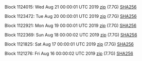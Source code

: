 Block 1124015: Wed Aug 21 00:00:01 UTC 2019 [zip](https://dash-bootstrap.ams3.digitaloceanspaces.com/mainnet/2019-08-21/bootstrap.dat.zip) (7.7G) [SHA256](https://dash-bootstrap.ams3.digitaloceanspaces.com/mainnet/2019-08-21/sha256.txt)

Block 1123472: Tue Aug 20 00:00:01 UTC 2019 [zip](https://dash-bootstrap.ams3.digitaloceanspaces.com/mainnet/2019-08-20/bootstrap.dat.zip) (7.7G) [SHA256](https://dash-bootstrap.ams3.digitaloceanspaces.com/mainnet/2019-08-20/sha256.txt)

Block 1122921: Mon Aug 19 00:00:01 UTC 2019 [zip](https://dash-bootstrap.ams3.digitaloceanspaces.com/mainnet/2019-08-19/bootstrap.dat.zip) (7.7G) [SHA256](https://dash-bootstrap.ams3.digitaloceanspaces.com/mainnet/2019-08-19/sha256.txt)

Block 1122369: Sun Aug 18 00:00:02 UTC 2019 [zip](https://dash-bootstrap.ams3.digitaloceanspaces.com/mainnet/2019-08-18/bootstrap.dat.zip) (7.7G) [SHA256](https://dash-bootstrap.ams3.digitaloceanspaces.com/mainnet/2019-08-18/sha256.txt)

Block 1121825: Sat Aug 17 00:00:01 UTC 2019 [zip](https://dash-bootstrap.ams3.digitaloceanspaces.com/mainnet/2019-08-17/bootstrap.dat.zip) (7.7G) [SHA256](https://dash-bootstrap.ams3.digitaloceanspaces.com/mainnet/2019-08-17/sha256.txt)

Block 1121276: Fri Aug 16 00:00:02 UTC 2019 [zip](https://dash-bootstrap.ams3.digitaloceanspaces.com/mainnet/2019-08-16/bootstrap.dat.zip) (7.7G) [SHA256](https://dash-bootstrap.ams3.digitaloceanspaces.com/mainnet/2019-08-16/sha256.txt)
